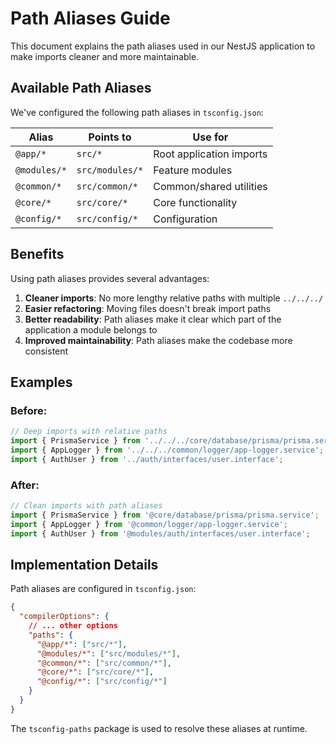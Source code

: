 # Path Aliases Guide

This document explains the path aliases used in our NestJS application to make imports cleaner and more maintainable.

## Available Path Aliases

We've configured the following path aliases in `tsconfig.json`:

| Alias        | Points to       | Use for                  |
| ------------ | --------------- | ------------------------ |
| `@app/*`     | `src/*`         | Root application imports |
| `@modules/*` | `src/modules/*` | Feature modules          |
| `@common/*`  | `src/common/*`  | Common/shared utilities  |
| `@core/*`    | `src/core/*`    | Core functionality       |
| `@config/*`  | `src/config/*`  | Configuration            |

## Benefits

Using path aliases provides several advantages:

1. **Cleaner imports**: No more lengthy relative paths with multiple `../../../`
2. **Easier refactoring**: Moving files doesn't break import paths
3. **Better readability**: Path aliases make it clear which part of the application a module belongs to
4. **Improved maintainability**: Path aliases make the codebase more consistent

## Examples

### Before:

```typescript
// Deep imports with relative paths
import { PrismaService } from '../../../core/database/prisma/prisma.service';
import { AppLogger } from '../../../common/logger/app-logger.service';
import { AuthUser } from '../auth/interfaces/user.interface';
```

### After:

```typescript
// Clean imports with path aliases
import { PrismaService } from '@core/database/prisma/prisma.service';
import { AppLogger } from '@common/logger/app-logger.service';
import { AuthUser } from '@modules/auth/interfaces/user.interface';
```

## Implementation Details

Path aliases are configured in `tsconfig.json`:

```json
{
  "compilerOptions": {
    // ... other options
    "paths": {
      "@app/*": ["src/*"],
      "@modules/*": ["src/modules/*"],
      "@common/*": ["src/common/*"],
      "@core/*": ["src/core/*"],
      "@config/*": ["src/config/*"]
    }
  }
}
```

The `tsconfig-paths` package is used to resolve these aliases at runtime.
